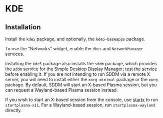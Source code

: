 # KDE

## Installation

Install the `kde5` package, and optionally, the `kde5-baseapps` package.

To use the "Networks" widget, enable the `dbus` and `NetworkManager` services.

Installing the `kde5` package also installs the `sddm` package, which provides
the `sddm` service for the Simple Desktop Display Manager; [test the
service](../services/index.md#testing-services) before enabling it. If you are
not intending to run SDDM via a remote X server, you will need to install either
the `xorg-minimal` package or the `xorg` package. By default, SDDM will start an
X-based Plasma session, but you can request a Wayland-based Plasma session
instead.

If you wish to start an X-based session from the console, use
[startx](./xorg.md#startx) to run `startplasma-x11`. For a Wayland-based
session, run `startplasma-wayland` directly.
